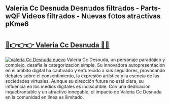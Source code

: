 ## Valeria Cc Desnuda D𝚎sn𝚞dos filtr𝚊dos - Parts-wQF Vid𝚎os filtr𝚊dos - N𝚞evas f𝚘tos atr𝚊ctivas pKme6

# <h2><a href="http://mb3akjm.tromn.icu/?c=Valeria+Cc+Desnuda">🔗👉👉👉 Valeria Cc Desnuda 🔗🔗</a></h2>

[![Valeria Cc Desnuda nuevo](https://i.imgur.com/pEAQMta.gif)](http://mb3akjm.tromn.icu/?c=Valeria+Cc+Desnuda)
Valeria Cc Desnuda, un personaje paradójico y complejo, desafía la categorización simple. Su innovadora autopresentación en el ámbito digital ha cautivado y enfurecido a sus seguidores, provocando debates sobre el consentimiento, la expresión artística y la esencia de las sociedades virtuales. Aunque su dirección futura no está clara, su influencia en los medios digitales es indiscutible. Con una dedicación inquebrantable y un atractivo innegable, el impacto de Valeria Cc Desnuda en la comunidad en línea es ilimitado.

